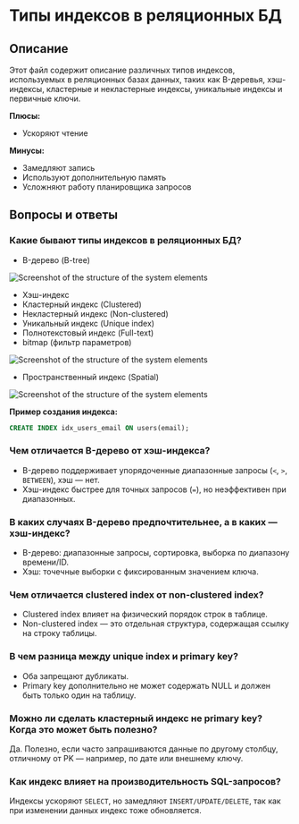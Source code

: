 # Типы индексов в реляционных БД

## Описание
Этот файл содержит описание различных типов индексов, используемых в реляционных базах данных, таких как B-деревья, хэш-индексы, кластерные и некластерные индексы, уникальные индексы и первичные ключи.

**Плюсы:**
- Ускоряют чтение

**Минусы:**
- Замедляют запись
- Используют дополнительную память
- Усложняют работу планировщика запросов

## Вопросы и ответы

### Какие бывают типы индексов в реляционных БД?
- B-дерево (B-tree)

![Screenshot of the structure of the system elements](content/Database/indexes/btree.png)

- Хэш-индекс
- Кластерный индекс (Clustered)
- Некластерный индекс (Non-clustered)
- Уникальный индекс (Unique index)
- Полнотекстовый индекс (Full-text)
- bitmap (фильтр параметров)

![Screenshot of the structure of the system elements](content/Database/indexes/bitmap.png)

- Пространственный индекс (Spatial)

![Screenshot of the structure of the system elements](content/Database/indexes/spetial.png)



**Пример создания индекса:**
```sql
CREATE INDEX idx_users_email ON users(email);
```
### Чем отличается B-дерево от хэш-индекса?
- B-дерево поддерживает упорядоченные диапазонные запросы (`<`, `>`, `BETWEEN`), хэш — нет.
- Хэш-индекс быстрее для точных запросов (`=`), но неэффективен при диапазонных.

### В каких случаях B-дерево предпочтительнее, а в каких — хэш-индекс?
- B-дерево: диапазонные запросы, сортировка, выборка по диапазону времени/ID.
- Хэш: точечные выборки с фиксированным значением ключа.

### Чем отличается clustered index от non-clustered index?
- Clustered index влияет на физический порядок строк в таблице.
- Non-clustered index — это отдельная структура, содержащая ссылку на строку таблицы.

### В чем разница между unique index и primary key?
- Оба запрещают дубликаты.
- Primary key дополнительно не может содержать NULL и должен быть только один на таблицу.

### Можно ли сделать кластерный индекс не primary key? Когда это может быть полезно?
Да. Полезно, если часто запрашиваются данные по другому столбцу, отличному от PK — например, по дате или внешнему ключу.


### Как индекс влияет на производительность SQL-запросов?
Индексы ускоряют `SELECT`, но замедляют `INSERT/UPDATE/DELETE`, так как при изменении данных индекс тоже обновляется.
